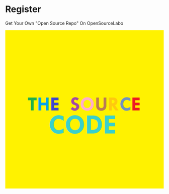 # Register
Get Your Own "Open Source Repo" On OpenSourceLabo

<img src="./osc.png" style="radius:15px">
